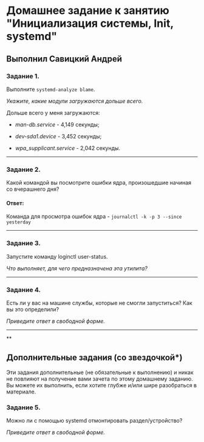 # Домашнее задание к занятию "Инициализация системы, Init, systemd"

## Выполнил Савицкий Андрей

### Задание 1.

Выполните `systemd-analyze blame`.

*Укажите, какие модули загружаются дольше всего.*

Дольше всего у меня загружаются: 

* *man-db.service* - 4,149 секунды; 

* *dev-sda1.device* - 3,452 секунды; 

* *wpa_supplicant.service* - 2,042 секунды.

---

### Задание 2.

Какой командой вы посмотрите ошибки ядра, произошедшие начиная со вчерашнего дня?

#### Ответ:

Команда для просмотра ошибок ядра - `journalctl -k -p 3 --since yesterday`

---

### Задание 3.

Запустите команду loginctl user-status.

*Что выполняет, для чего предназначена эта утилита?*

---

### Задание 4.

Есть ли у вас на машине службы, которые не смогли запуститься? Как вы это определили?

*Приведите ответ в свободной форме.*

---

**

## Дополнительные задания (со звездочкой*)
Эти задания дополнительные (не обязательные к выполнению) и никак не повлияют на получение вами зачета по этому домашнему заданию. Вы можете их выполнить, если хотите глубже и/или шире разобраться в материале.

### Задание 5.

Можно ли с помощью systemd отмонтировать раздел/устройство?

*Приведите ответ в свободной форме.*
